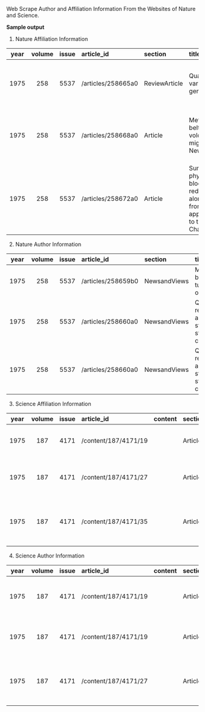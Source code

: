 
Web Scrape Author and Affiliation Information From the Websites of Nature and Science.


**Sample output**

1. Nature Affiliation Information

year| volume| issue| article_id        | section      | title| author_seq| affiliation 
----|:-----:|:----:|:------------------|:-------------|:-----|:---------:|:----------- 
1975| 258   | 5537 | /articles/258665a0| ReviewArticle| Quantitative variation and gene number| 1| grid.266900.b, 0000 0004 0447 0018, Department of Zoology, University of Oklahoma, Norman, Oklahoma, 73069
1975| 258   | 5537 |/articles/258668a0 |Article       |Metamorphic belt and volcanic arc migration in New Zealand |1| grid.21006.35, 0000 0001 2179 1970, Department of Geology, University of Canterbury, Christchurch, New Zealand 
1975| 258   |5537  |/articles/258672a0 |Article       |Summer phytoplankton blooms and red tides along tidal fronts in the approaches to the English Channel |4| grid.14335.30, 0000000109430996, Marine Biological Association of the United Kingdom, Plymouth, UK 

2. Nature Author Information


year|volume|issue|article_id	    |section     |title    |author |author_sequence
----|:----:|:---:|:-----------------|:-----------|:--------|:------|:--------------
1975|258   |5537 |/articles/258659b0|NewsandViews|Membrane-bound tubulin: fact or artefact?	|Mike Jacobs| 1
1975|258   |5537 |/articles/258660a0|NewsandViews|QSO redshifts and the steady state cosmology |J. V. NARLIKAR|	1
1975|258   |5537 |/articles/258660a0|NewsandViews|QSO redshifts and the steady state cosmology |P. A. DAS| 2

3. Science Affiliation Information

year|volume|issue|article_id      	  |content|section	|title	|symbol	|affiliation
----|:----:|:---:|:-------------------|:------|:--------|:------|:------|:----------
1975|187   |4171 |/content/187/4171/19|		  |Articles	|Reactions of Organ Crystals with Gases	|1|	University of Illinois, Urbana 61801
1975|187   |4171 |/content/187/4171/27|		  |Articles	|Genetic regulation: the Lac control region | |		
1975|187   |4171 |/content/187/4171/35|		  |Articles	|Science Advice in the White House? Continuation of a Debate |1|	Massachusetts Institute of Technology, Cambridge 02139

4. Science Author Information

year|volume|issue|article_id          |content|section  |title	|authors_list|author|author_sequence|symbol
----|:----:|:---:|:-------------------|-------|:--------|:-----|:-----------|:-----|:--------------|:-----
1975|	187|4171 |/content/187/4171/19|       |Articles	|Reactions of Organ Crystals with Gases|By Iain C. Paul, David Y. Curtin|Iain C. Paul|1|1
1975|	187|4171 |/content/187/4171/19|	      |Articles	|Reactions of Organ Crystals with Gases|By Iain C. Paul, David Y. Curtin|David Y. Curtin|2|1
1975|	187|4171 |/content/187/4171/27|	      |Articles	|Genetic regulation: the Lac control region|By RC Dickson, J Abelson, WM Barnes, WS Reznikoff|RC Dickson|1|	
